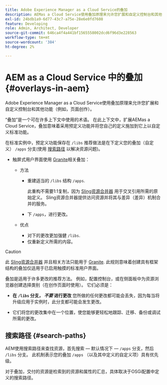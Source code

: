 ```yaml
---
title: Adobe Experience Manager as a Cloud Service的叠加
description: AEMas a Cloud Service使用叠加原理来允许您扩展和自定义控制台和其他功能
exl-id: 24bdb1a9-6d77-43c7-a75e-28e6e0fd7608
feature: Developing
role: Admin, Architect, Developer
source-git-commit: 646ca4f4a441bf1565558002dcd6f96d3e228563
workflow-type: tm+mt
source-wordcount: '384'
ht-degree: 2%

---
```


# AEM as a Cloud Service 中的叠加 {#overlays-in-aem}

Adobe Experience Manager as a Cloud Service使用叠加原理来允许您扩展和自定义控制台和其他功能（例如，页面创作）。

“叠加”是一个可在许多上下文中使用的术语。 在此上下文中，扩展AEMas a Cloud Service，叠加意味着采用预定义功能并将您自己的定义施加到它上以自定义标准功能。

在标准实例中，预定义功能保存在 `/libs` 推荐做法是在下定义您的叠加（自定义） `/apps` 分支(使用 [搜索路径](#search-paths) 以解决资源问题)。

* 触屏式用户界面使用 [Granite](https://developer.adobe.com/experience-manager/reference-materials/6-5/granite-ui/api/jcr_root/libs/granite/ui/index.html)相关叠加：

   * 方法

      * 重建适当的 `/libs` 结构 `/apps`.

        此重构不需要1:1复制，因为 [Sling资源合并器](/help/implementing/developing/introduction/sling-resource-merger.md) 用于交叉引用所需的原始定义。 Sling资源合并器提供访问资源并将其与差异（差异）机制合并的服务。

      * 下 `/apps`，进行更改。

   * 优点

      * 对下的更改更加强健 `/libs`.
      * 仅重新定义所需的内容。

>[!CAUTION]
>
>此 [Sling资源合并器](/help/implementing/developing/introduction/sling-resource-merger.md) 并且相关方法只能用于 [Granite](https://developer.adobe.com/experience-manager/reference-materials/6-5/granite-ui/api/jcr_root/libs/granite/ui/index.html). 此规则意味着创建具有框架结构的叠加仅适用于已启用触摸的标准用户界面。

叠加是适用于许多更改的推荐方法。 例如，配置控制台，或在侧面板中为资源浏览器创建选择类别（在创作页面时使用）。 它们必须是：

* **在 `/libs` 分支， *不要* 进行更改**
您所做的任何更改都可能会丢失，因为每当将升级应用于实例时，此分支都可能会发生更改。

* 它们将您的更改集中在一个位置，使您能够更轻松地跟踪、迁移、备份或调试所需的更改。

## 搜索路径 {#search-paths}

AEM使用搜索路径来查找资源，首先搜索 — 默认情况下 —  `/apps` 分支，然后 `/libs` 分支。 此机制表示您的叠加 `/apps` （以及其中定义的自定义项）具有优先级。

对于叠加，交付的资源是检索到的资源和属性的汇总，具体取决于OSGi配置中定义的搜索路径。
